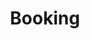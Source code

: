 ---
title: Booking
showInNav: true
sections:
    items:
        -
            template: fullHeightBanner
            button:
                target: _self
                text: 'Book us now'
                href: '#book-us-now'
            text: '# Having a party? A baby shower? A meeting? No problem :)'
            backgroundImage: b66ba8f6703592bb5a2d2d01a3e18b0500db998b
        -
            template: quotes
            heading: Testimonials
            quotes:
                items:
                    -
                        text: 'This place is awesome!'
                        name: Somebody
                    -
                        text: 'This place is awesome!'
                        name: Somebody
                    -
                        text: 'This place is awesome!'
                        name: Somebody
                    -
                        text: 'This place is awesome!'
                        name: Somebody
                schemaBindings:
                    - 12b9edb2c53e52ff32c5000d9c5027f845ee86c5
                    - 12b9edb2c53e52ff32c5000d9c5027f845ee86c5
                    - 12b9edb2c53e52ff32c5000d9c5027f845ee86c5
                    - 12b9edb2c53e52ff32c5000d9c5027f845ee86c5
        -
            template: buffetInfo
            heading: 'We cook a mean buffet'
            subheading: 'Lorem ipsum dolor sit amet, consectetur adipiscing elit. Donec ut dictum tellus, eu blandit metus. Sed consequat sit amet mi imperdiet sagittis. Quisque id dictum justo. '
            brunchText: "### Brunch buffet\n- Menu item\n- Menu item\n- Menu item\n- Menu item\n- Menu item\n- Menu item\n- Menu item\n- Menu item\n- Menu item\n- Menu item\n- Menu item"
            lunchText: "### Lunch buffet\n- Menu item\n- Menu item\n- Menu item\n- Menu item\n- Menu item\n- Menu item\n- Menu item\n- Menu item\n- Menu item\n- Menu item\n- Menu item"
            images:
                items:
                    - 23f2ecfa4c1b5b0b4a1bdbc9d1f4755d641efbfd
                    - 23f2ecfa4c1b5b0b4a1bdbc9d1f4755d641efbfd
                    - 23f2ecfa4c1b5b0b4a1bdbc9d1f4755d641efbfd
                schemaBindings:
                    - mediaReference
                    - mediaReference
                    - mediaReference
        -
            template: tabbedIframes
            heading: 'Book us now'
            iframes:
                items:
                    -
                        tabName: Buffet
                        iFrameUrl: 'https://podio.com/webforms/15286468/1024618?e=true#http%3A%2F%2Fwww.sweetsurrender.dk%2Fbooking-fest%2F'
                    -
                        tabName: 'Conference room'
                        iFrameUrl: 'https://podio.com/webforms/15286468/1024618?e=true#http%3A%2F%2Fwww.sweetsurrender.dk%2Fbooking-fest%2F'
                schemaBindings:
                    - c17743ad338cd47fca0f933359329427763febd2
                    - c17743ad338cd47fca0f933359329427763febd2
    schemaBindings:
        - f84c8965eebe4f899d6fe60a8c1d5f3622d4af7f
        - 0a3e772893ef6deb5b0aa079091d42b520dbeb81
        - 758b600d27874af2923e2b4dc588a33480c107af
        - 358edb9fe94089adffa9e1566f6b64bcf2bc9e45
meta:
    id: 80194a97565a3723e2c8d5c404ec87e0a67ea0ff
    parentId: ""
    language: en
permalink: /booking/
layout: sectionPage
---